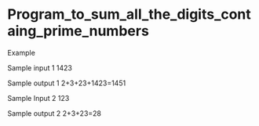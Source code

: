 # Program_to_sum_all_the_digits_containg_prime_numbers

Example


Sample input 1
1423

Sample output 1
2+3+23+1423=1451

Sample Input 2
123

Sample output 2
2+3+23=28
